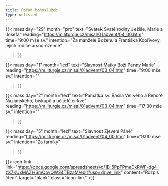 ```yaml
---
title: Pořad bohoslužeb
type: unlisted
---
```


{{< mass
day="29" 
month="pro" 
text="Svátek Svaté rodiny Ježíše, Marie a Josefa" 
reading="https://m.liturgie.cz/misal/01advent/04_00.htm"
time="9:00 mše sv." 
intention="Za manžele Boženu a Františka Kopřivovy, jejich rodiče a sourozence"
>}}

{{< mass 
day="1" 
month="led" 
text="Slavnost Matky Boží Panny Marie"
reading="https://m.liturgie.cz/misal/01advent/03_04.htm"
time="9:00 mše sv." 
intention="" 
>}}

{{< mass 
day="2" 
month="led" 
text="Památka sv. Basila Velikého a Řehoře Naziánského, biskupů a učitelů církve"
reading="https://m.liturgie.cz/misal/01advent/03_04.htm"
time="17:30 mše sv." 
intention="" 
>}}

{{< mass
day="5" 
month="led" 
text="Slavnost Zjevení Páně" 
reading="https://m.liturgie.cz/misal/01advent/04_00.htm"
time="9:00 mše sv." 
intention="Za farníky"
>}}

{{< icon-link link="https://docs.google.com/spreadsheets/d/1B_5PpFPmeEkRWF-dg4-zX7KUxMAZHSmQovQW34TBzaM/edit?usp=drive_link" content="Rozpis čtení" target="blank" class="icon-link" >}}